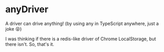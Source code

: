 # anyDriver

A driver can drive anything! (by using any in TypeScript anywhere, just a joke 😝)

I was thinking if there is a redis-like driver of Chrome LocalStorage, but there isn't. So, that's it.

